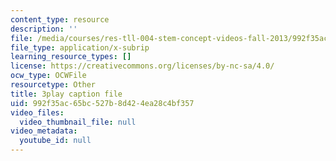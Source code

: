 ```yaml
---
content_type: resource
description: ''
file: /media/courses/res-tll-004-stem-concept-videos-fall-2013/992f35ac65bc527b8d424ea28c4bf357_NkV27ApZ0h4.vtt
file_type: application/x-subrip
learning_resource_types: []
license: https://creativecommons.org/licenses/by-nc-sa/4.0/
ocw_type: OCWFile
resourcetype: Other
title: 3play caption file
uid: 992f35ac-65bc-527b-8d42-4ea28c4bf357
video_files:
  video_thumbnail_file: null
video_metadata:
  youtube_id: null
---
```

